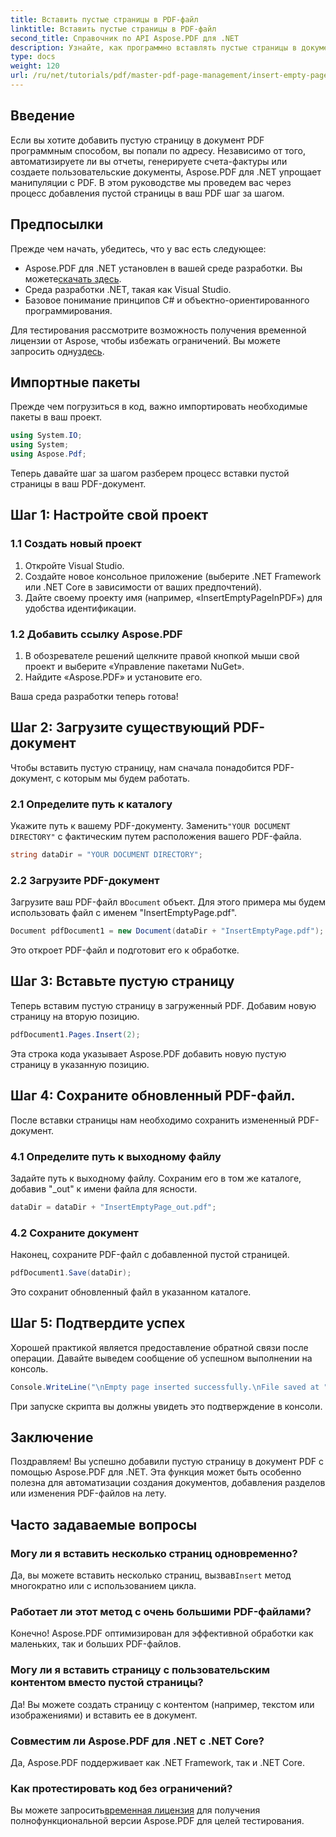```yaml
---
title: Вставить пустые страницы в PDF-файл
linktitle: Вставить пустые страницы в PDF-файл
second_title: Справочник по API Aspose.PDF для .NET
description: Узнайте, как программно вставлять пустые страницы в документы PDF с помощью Aspose.PDF для .NET. Это всеобъемлющее руководство проведет вас через настройку проекта, загрузку PDF, добавление пустых страниц.
type: docs
weight: 120
url: /ru/net/tutorials/pdf/master-pdf-page-management/insert-empty-pages/
---
```

## Введение

Если вы хотите добавить пустую страницу в документ PDF программным способом, вы попали по адресу. Независимо от того, автоматизируете ли вы отчеты, генерируете счета-фактуры или создаете пользовательские документы, Aspose.PDF для .NET упрощает манипуляции с PDF. В этом руководстве мы проведем вас через процесс добавления пустой страницы в ваш PDF шаг за шагом.

## Предпосылки

Прежде чем начать, убедитесь, что у вас есть следующее:

-  Aspose.PDF для .NET установлен в вашей среде разработки. Вы можете[скачать здесь](https://releases.aspose.com/pdf/net/).
- Среда разработки .NET, такая как Visual Studio.
- Базовое понимание принципов C# и объектно-ориентированного программирования.

 Для тестирования рассмотрите возможность получения временной лицензии от Aspose, чтобы избежать ограничений. Вы можете запросить одну[здесь](https://purchase.aspose.com/temporary-license/).

## Импортные пакеты

Прежде чем погрузиться в код, важно импортировать необходимые пакеты в ваш проект.

```csharp
using System.IO;
using System;
using Aspose.Pdf;
```

Теперь давайте шаг за шагом разберем процесс вставки пустой страницы в ваш PDF-документ.

## Шаг 1: Настройте свой проект

### 1.1 Создать новый проект
1. Откройте Visual Studio.
2. Создайте новое консольное приложение (выберите .NET Framework или .NET Core в зависимости от ваших предпочтений).
3. Дайте своему проекту имя (например, «InsertEmptyPageInPDF») для удобства идентификации.

### 1.2 Добавить ссылку Aspose.PDF
1. В обозревателе решений щелкните правой кнопкой мыши свой проект и выберите «Управление пакетами NuGet».
2. Найдите «Aspose.PDF» и установите его.

Ваша среда разработки теперь готова!

## Шаг 2: Загрузите существующий PDF-документ

Чтобы вставить пустую страницу, нам сначала понадобится PDF-документ, с которым мы будем работать.

### 2.1 Определите путь к каталогу
 Укажите путь к вашему PDF-документу. Заменить`"YOUR DOCUMENT DIRECTORY"` с фактическим путем расположения вашего PDF-файла.

```csharp
string dataDir = "YOUR DOCUMENT DIRECTORY";
```

### 2.2 Загрузите PDF-документ
 Загрузите ваш PDF-файл в`Document` объект. Для этого примера мы будем использовать файл с именем "InsertEmptyPage.pdf".

```csharp
Document pdfDocument1 = new Document(dataDir + "InsertEmptyPage.pdf");
```

Это откроет PDF-файл и подготовит его к обработке.

## Шаг 3: Вставьте пустую страницу

Теперь вставим пустую страницу в загруженный PDF. Добавим новую страницу на вторую позицию.

```csharp
pdfDocument1.Pages.Insert(2);
```

Эта строка кода указывает Aspose.PDF добавить новую пустую страницу в указанную позицию.

## Шаг 4: Сохраните обновленный PDF-файл.

После вставки страницы нам необходимо сохранить измененный PDF-документ.

### 4.1 Определите путь к выходному файлу
Задайте путь к выходному файлу. Сохраним его в том же каталоге, добавив "_out" к имени файла для ясности.

```csharp
dataDir = dataDir + "InsertEmptyPage_out.pdf";
```

### 4.2 Сохраните документ
Наконец, сохраните PDF-файл с добавленной пустой страницей.

```csharp
pdfDocument1.Save(dataDir);
```

Это сохранит обновленный файл в указанном каталоге.

## Шаг 5: Подтвердите успех

Хорошей практикой является предоставление обратной связи после операции. Давайте выведем сообщение об успешном выполнении на консоль.

```csharp
Console.WriteLine("\nEmpty page inserted successfully.\nFile saved at " + dataDir);
```

При запуске скрипта вы должны увидеть это подтверждение в консоли.

## Заключение

Поздравляем! Вы успешно добавили пустую страницу в документ PDF с помощью Aspose.PDF для .NET. Эта функция может быть особенно полезна для автоматизации создания документов, добавления разделов или изменения PDF-файлов на лету.

## Часто задаваемые вопросы

### Могу ли я вставить несколько страниц одновременно?
Да, вы можете вставить несколько страниц, вызвав`Insert` метод многократно или с использованием цикла.

### Работает ли этот метод с очень большими PDF-файлами?
Конечно! Aspose.PDF оптимизирован для эффективной обработки как маленьких, так и больших PDF-файлов.

### Могу ли я вставить страницу с пользовательским контентом вместо пустой страницы?
Да! Вы можете создать страницу с контентом (например, текстом или изображениями) и вставить ее в документ.

### Совместим ли Aspose.PDF для .NET с .NET Core?
Да, Aspose.PDF поддерживает как .NET Framework, так и .NET Core.

### Как протестировать код без ограничений?
 Вы можете запросить[временная лицензия](https://purchase.aspose.com/temporary-license/) для получения полнофункциональной версии Aspose.PDF для целей тестирования.